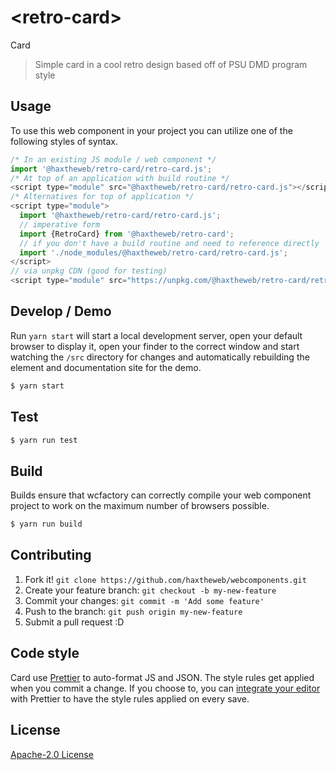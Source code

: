 # &lt;retro-card&gt;

Card
> Simple card in a cool retro design based off of PSU DMD program style

## Usage
To use this web component in your project you can utilize one of the following styles of syntax.

```js
/* In an existing JS module / web component */
import '@haxtheweb/retro-card/retro-card.js';
/* At top of an application with build routine */
<script type="module" src="@haxtheweb/retro-card/retro-card.js"></script>
/* Alternatives for top of application */
<script type="module">
  import '@haxtheweb/retro-card/retro-card.js';
  // imperative form
  import {RetroCard} from '@haxtheweb/retro-card';
  // if you don't have a build routine and need to reference directly
  import './node_modules/@haxtheweb/retro-card/retro-card.js';
</script>
// via unpkg CDN (good for testing)
<script type="module" src="https://unpkg.com/@haxtheweb/retro-card/retro-card.js"></script>
```

## Develop / Demo
Run `yarn start` will start a local development server, open your default browser to display it, open your finder to the correct window and start watching the `/src` directory for changes and automatically rebuilding the element and documentation site for the demo.
```bash
$ yarn start
```

## Test

```bash
$ yarn run test
```

## Build
Builds ensure that wcfactory can correctly compile your web component project to
work on the maximum number of browsers possible.
```bash
$ yarn run build
```

## Contributing

1. Fork it! `git clone https://github.com/haxtheweb/webcomponents.git`
2. Create your feature branch: `git checkout -b my-new-feature`
3. Commit your changes: `git commit -m 'Add some feature'`
4. Push to the branch: `git push origin my-new-feature`
5. Submit a pull request :D

## Code style

Card  use [Prettier][prettier] to auto-format JS and JSON.  The style rules get applied when you commit a change.  If you choose to, you can [integrate your editor][prettier-ed] with Prettier to have the style rules applied on every save.

[prettier]: https://github.com/prettier/prettier/
[prettier-ed]: https://github.com/prettier/prettier/#editor-integration
[polyserve]: https://github.com/Polymer/polyserve
[web-component-tester]: https://github.com/Polymer/web-component-tester

## License
[Apache-2.0 License](http://opensource.org/licenses/Apache-2.0)
